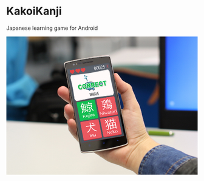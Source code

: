 # KakoiKanji
Japanese learning game for Android

<img src="Screenshots/correctmockup.jpg" width=800>
